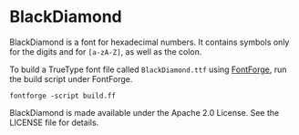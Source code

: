 BlackDiamond
============

BlackDiamond is a font for hexadecimal numbers. It contains symbols only for the
digits and for `[a-zA-Z]`, as well as the colon.

To build a TrueType font file called `BlackDiamond.ttf` using
[FontForge](http://fontforge.sf.net), run the build script under FontForge.

    fontforge -script build.ff

BlackDiamond is made available under the Apache 2.0 License. See the LICENSE
file for details.
